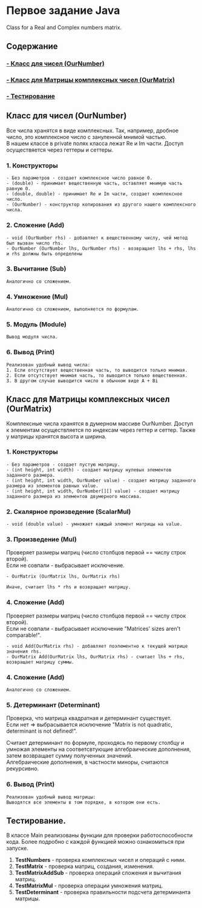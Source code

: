 # Первое задание Java

Class for a Real and Complex numbers matrix.

## Содержание 

### [- Класс для чисел (OurNumber)](#titleOurNumber)
### [- Класс для Матрицы комплексных чисел (OurMatrix)](#titleOurMatrix)
### [- Тестирование](#titleTest)

## <a id="titleOurNumber">Класс для чисел (OurNumber)</a>

Все числа хранятся в виде комплексных. Так, например, дробное число, это комплексное число с зануленной мнимой частью.<br/>
В нашем классе в private полях класса лежат Re и Im части. Доступ осуществяется через геттеры и сеттеры.

### 1. Конструкторы

    - Без параметров - создает комплексное число равное 0.
    - (double) - принимает вещественную часть, оставляет мнимую часть равную 0.
    - (double, double) - принимает Re и Im части, создает комплексное число.
    - (OurNumber) - конструктор копирования из другого нашего комплексного числа.

### 2. Сложение (Add)

    - void (OurNumber rhs) - добавляет к вещественному числу, чей метод был вызван число rhs.
    - OurNumber (OurNumber lhs, OurNumber rhs) - возвращает lhs + rhs, lhs и rhs должны быть определены

### 3. Вычитание (Sub)

    Аналогично со сложением.

### 4. Умножение (Mul)

    Аналогично со сложением, выполняется по формулам.

### 5. Модуль (Module)
    
    Вывод модуля числа.

### 6. Вывод (Print)
    
    Реализован удобный вывод числа:
    1. Если отсутствует вещественная часть, то выводится только мнимая.
    2. Если отсутствует мнимая часть, то выводится только вещественная.
    3. В другом случае выводится число в обычном виде A + Bi


## <a id="titleOurMatrix">Класс для Матрицы комплексных чисел (OurMatrix)</a>

Комплексные числа хранятся в думерном массиве OurNumber. Доступ к элементам осуществляется по индексам через геттер и сеттер.
Также у матрицы хранятся высота и ширина.

### 1. Конструкторы

    - Без параметров - создает пустую матрицу.
    - (int height, int width) - создает матрицу нулевых элементов заданного размера.
    - (int height, int width, OurNumber value) - создает матрицу заданного размера из элементов равных value.
    - (int height, int width, OurNumber[][] value) - создает матрицу заданного размера из элементов двумерного массива.

### 2. Скалярное произведение (ScalarMul)

    - void (double value) - умножает каждый элемент матрицы на value. 

### 3. Произведение (Mul)

Проверяет размеры матриц (число столбцов первой == числу строк второй).
<br/>Если не совпали - выбрасывает исключение.

    - OurMatrix (OurMatrix lhs, OurMatrix rhs)
    
    Иначе, считает lhs * rhs и возвращает матрицу.

### 4. Сложение (Add)

Проверяет размеры матриц (число столбцов первой == числу строк второй).
<br/>Если не совпали - выбрасывает исключение "Matrices' sizes aren't comparable!".

    - void Add(OurMatrix rhs) - добавляет поэлементно к текущей матрице значения rhs. 
    - OurMatrix Add(OurMatrix lhs, OurMatrix rhs) - считает lhs + rhs, возвращает матрицу суммы.

### 4. Сложение (Add)

    Аналогично со сложением.    

### 5. Детерминант (Determinant)

Проверка, что матрица квадратная и детерминант существует.<br/>
Если нет => выбрасывается исключение "Matrix is not quadratic, determinant is not defined!".

Считает детерминант по формуле, проходясь по первому столбцу и умножая элементы на соответсвтующие алгебраические дополнения, затем возвращает сумму полученных значений.
<br/>Алгебраические дополнения, в частности миноры, считаются рекурсивно.

### 6. Вывод (Print)

    Реализован удобный вывод матрицы:
    Выводятся все элементы в том порядке, в котором они есть.

## <a id="titleTest">Тестирование.</a>

В классе Main реализованы функции для проверки работоспособности кода. Более подробно с каждой функцией можно ознакомиться при запуске.
1. **TestNumbers** - проверка комплексных чисел и операций с ними.
2. **TestMatrix** - проверка матриц, создания, изменения.
3. **TestMatrixAddSub** - проверка операций сложения и вычитания матриц.
4. **TestMatrixMul** - проверка операции умножения матриц.
5. **TestDeterminant** - проверка правильности подсчета детерминанта матрицы.

